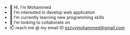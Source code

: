 - 👋 Hi, I’m Mohammed
- 👀 I’m interested in develop web application
- 🌱 I’m currently learning new programming skills
- 💞️ I’m looking to collaborate on 
- 📫 reach me @ my email ID ezzyymohammed@gmail.com

<!---
ezzymd/ezzymd is a ✨ special ✨ repository because its `README.md` (this file) appears on your GitHub profile.
You can click the Preview link to take a look at your changes.
--->
